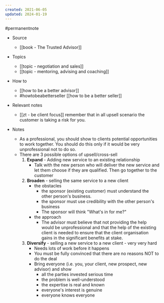 ```yaml
---
created: 2021-06-05
updated: 2024-01-19
---
```

#permanentnote

- Source
	- [[book - The Trusted Advisor]]

- Topics
	- [[topic - negotiation and sales]]
	- [[topic - mentoring, advising and coaching]]

- How to
	-  [[how to be a better advisor]] 
	- #howtobeabetterseller [[how to be a better seller]] 

- Relevant notes
	- [[zt - be client focus]] remember that in all upsell scenario the customer is taking a risk for you. 

- Notes
	- As a professional, you should show to clients potential opportunities to work together. You should do this only if it would be very unprofessional not to do so. 
	- There are 3 possible options of upsell/cross-sell
		1. **Expand** - Adding new service to an existing relationship
			- Talk with the new person who will deliver the new service and let them choose if they are qualified. Then go together to the customer 
		2. **Broaden** - selling the same service to a new client
			- the obstacles
				- the sponsor (existing customer) must understand the other person's business.
				- the sponsor must use credibility with the other person's business
				- The sponsor will think "What's in for me?" 
			- the approach
				- The advisor must believe that not providing the help would be unprofessional and that the help of the existing client is needed to ensure that the client organisation gains in the significant benefits at stake. 
		3. **Diversify** - selling a new service to a new client - very very hard
			- Needs lots of work before it happens 
			- You must be fully convinced that there are no reasons NOT to do the deal
			- Bring everyone (i.e. you, your client, new prospect, new advisor) and show
				- all the parties invested serious time
				- the problem is well-understood
				- the expertise is real and known
				- everyone's interest is genuine
				- everyone knows everyone